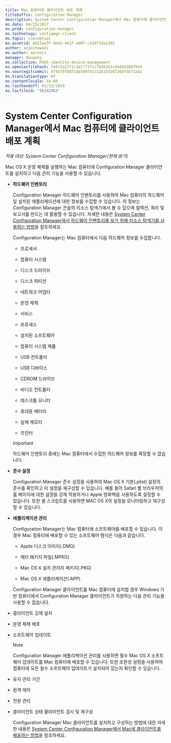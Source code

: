 ```yaml
---
title: Mac 컴퓨터에 클라이언트 배포 계획
titleSuffix: Configuration Manager
description: System Center Configuration Manager에서 Mac 컴퓨터에 클라이언트 배포를 계획합니다.
ms.date: 04/23/2017
ms.prod: configuration-manager
ms.technology: configmgr-client
ms.topic: conceptual
ms.assetid: 8d15ae3f-de42-461f-a907-c43873da22d2
author: aczechowski
ms.author: aaroncz
manager: dougeby
ms.collection: M365-identity-device-management
ms.openlocfilehash: fe9c5a22f1c3a17737ccfb452b3cd4dd418bf9a9
ms.sourcegitcommit: 874d78f08714a509f61c52b154387268f5b73242
ms.translationtype: HT
ms.contentlocale: ko-KR
ms.lasthandoff: 02/12/2019
ms.locfileid: "56142462"
---
```

# <a name="planning-for-client-deployment-to-mac-computers-in-system-center-configuration-manager"></a>System Center Configuration Manager에서 Mac 컴퓨터에 클라이언트 배포 계획

*적용 대상: System Center Configuration Manager(현재 분기)*

Mac OS X 운영 체제를 실행하는 Mac 컴퓨터에 Configuration Manager 클라이언트를 설치하고 다음 관리 기능을 사용할 수 있습니다.  

- **하드웨어 인벤토리**  

   Configuration Manager 하드웨어 인벤토리를 사용하여 Mac 컴퓨터의 하드웨어 및 설치된 애플리케이션에 대한 정보를 수집할 수 있습니다. 이 정보는 Configuration Manager 콘솔의 리소스 탐색기에서 볼 수 있으며 컬렉션, 쿼리 및 보고서를 만드는 데 활용할 수 있습니다. 자세한 내용은 [System Center Configuration Manager에서 하드웨어 인벤토리를 보기 위해 리소스 탐색기를 사용하는 방법](../../../../core/clients/manage/inventory/use-resource-explorer-to-view-hardware-inventory.md)을 참조하세요.  

   Configuration Manager는 Mac 컴퓨터에서 다음 하드웨어 정보를 수집합니다.  

  -   프로세서  

  -   컴퓨터 시스템  

  -   디스크 드라이브  

  -   디스크 파티션  

  -   네트워크 어댑터  

  -   운영 체제  

  -   서비스  

  -   프로세스  

  -   설치된 소프트웨어  

  -   컴퓨터 시스템 제품  

  -   USB 컨트롤러  

  -   USB 디바이스  

  -   CDROM 드라이브  

  -   비디오 컨트롤러  

  -   데스크톱 모니터  

  -   휴대용 배터리  

  -   실제 메모리  

  -   프린터  

  > [!IMPORTANT]  
  >  하드웨어 인벤토리 중에는 Mac 컴퓨터에서 수집한 하드웨어 정보를 확장할 수 없습니다.  

- **준수 설정**  

   Configuration Manager 준수 설정을 사용하여 Mac OS X 기본(.plist) 설정의 준수를 확인하고 이 설정을 재구성할 수 있습니다. 예를 들어 Safari 웹 브라우저의 홈 페이지에 대한 설정을 강제 적용하거나 Apple 방화벽을 사용하도록 설정할 수 있습니다. 또한 셸 스크립트를 사용하면 MAC OS X의 설정을 모니터링하고 재구성할 수 있습니다.  

- **애플리케이션 관리**  

   Configuration Manager는 Mac 컴퓨터에 소프트웨어를 배포할 수 있습니다. 이 경우 Mac 컴퓨터에 배포할 수 있는 소프트웨어 형식은 다음과 같습니다.  

  -   Apple 디스크 이미지(.DMG)  

  -   메타 패키지 파일(.MPKG)  

  -   Mac OS X 설치 관리자 패키지(.PKG)  

  -   Mac OS X 애플리케이션(.APP)  

  Configuration Manager 클라이언트를 Mac 컴퓨터에 설치할 경우 Windows 기반 컴퓨터에서 Configuration Manager 클라이언트가 지원하는 다음 관리 기능을 사용할 수 없습니다.  

- 클라이언트 강제 설치  

- 운영 체제 배포  

- 소프트웨어 업데이트  

  > [!NOTE]  
  >  Configuration Manager 애플리케이션 관리를 사용하면 필수 Mac OS X 소프트웨어 업데이트를 Mac 컴퓨터에 배포할 수 있습니다. 또한 호환성 설정을 사용하여 컴퓨터에 모든 필수 소프트웨어 업데이트가 설치되어 있는지 확인할 수 있습니다.  

- 유지 관리 기간  

- 원격 제어  

- 전원 관리  

- 클라이언트 상태 클라이언트 검사 및 재구성  

  Configuration Manager Mac 클라이언트를 설치하고 구성하는 방법에 대한 자세한 내용은 [System Center Configuration Manager에서 Mac에 클라이언트를 배포하는 방법](../../../../core/clients/deploy/deploy-clients-to-macs.md)을 참조하세요.
